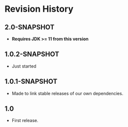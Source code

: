 # Revision History

## 2.0-SNAPSHOT 
  * **Requires JDK >= 11 from this version**

## 1.0.2-SNAPSHOT
  * Just started
  
## 1.0.1-SNAPSHOT
  * Made to link stable releases of our own dependencies.

## 1.0
  * First release.